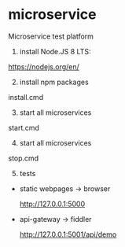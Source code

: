 # microservice
Microservice test platform

1. install Node.JS 8 LTS:

  https://nodejs.org/en/

2. install npm packages

  install.cmd

3. start all microservices

  start.cmd

4. start all microservices

  stop.cmd
 
5. tests

- static webpages -> browser

  http://127.0.0.1:5000

- api-gateway -> fiddler

  http://127.0.0.1:5001/api/demo

